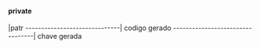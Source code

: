#### private

|patr ------------------------------| codigo gerado ---------------------------------| chave gerada
